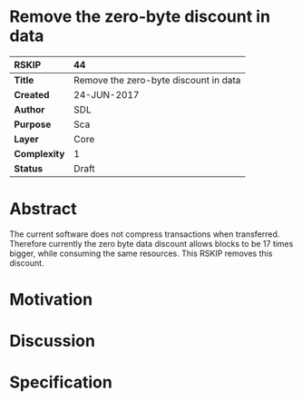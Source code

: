 # Remove the zero-byte discount in data

|RSKIP          |44           |
| :------------ |:-------------|
|**Title**      |Remove the zero-byte discount in data|
|**Created**    |24-JUN-2017 |
|**Author**     |SDL |
|**Purpose**    |Sca |
|**Layer**      |Core |
|**Complexity** |1 |
|**Status**     |Draft | 

# **Abstract**

The current software does not compress transactions when transferred. Therefore currently the zero byte data discount allows blocks to be 17 times bigger, while consuming the same resources. This RSKIP removes this discount.

# Motivation

# Discussion

# Specification



[comment]: <> (The cost of any data byte is set to 68 gas units.)
